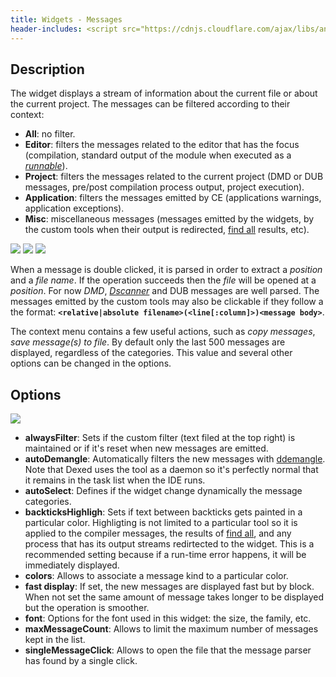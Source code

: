 ```yaml
---
title: Widgets - Messages
header-includes: <script src="https://cdnjs.cloudflare.com/ajax/libs/anchor-js/4.2.2/anchor.min.js"></script>
---
```

## Description

The widget displays a stream of information about the current file or about the current project.
The messages can be filtered according to their context:

- __All__: no filter.
- __Editor__: filters the messages related to the editor that has the focus (compilation, standard output of the module when executed as a [_runnable_](features_runnables.html)).
- __Project__: filters the messages related to the current project (DMD or DUB messages, pre/post compilation process output, project execution).
- __Application__: filters the messages emitted by CE (applications warnings, application exceptions).
- __Misc__: miscellaneous messages (messages emitted by the widgets, by the custom tools when their output is redirected, [find all](widgets_search.html) results, etc). 

![](img/messages1.png)
![](img/messages2.png)
![](img/messages3.png)

When a message is double clicked, it is parsed in order to extract a *position* and a *file name*.
If the operation succeeds then the *file* will be opened at a *position*.
For now *DMD*, [*Dscanner*](https://www.github.com/dlang-community/D-Scanner) and DUB messages are well parsed.
The messages emitted by the custom tools may also be clickable if they follow a the format: **`<relative|absolute filename>(<line[:column]>)<message body>`**.

The context menu contains a few useful actions, such as *copy messages*, *save message(s) to file*.
By default only the last 500 messages are displayed, regardless of the categories. 
This value and several other options can be changed in the options.

## Options

![](img/options_messages.png)

- **alwaysFilter**: Sets if the custom filter (text filed at the top right) is maintained or if it's reset when new messages are emitted.
- **autoDemangle**: Automatically filters the new messages with [ddemangle](https://github.com/dlang/tools#d-tools). Note that Dexed uses the tool as a daemon so it's perfectly normal that it remains in the task list when the IDE runs.
- **autoSelect**: Defines if the widget change dynamically the message categories.
- **backticksHighligh**: Sets if text between backticks gets painted in a particular color. Highligting is not limited to a particular tool so it is applied to the compiler messages, the results of [find all](widgets_search.html), and any process that has its output streams redirtected to the widget.
This is a recommended setting because if a run-time error happens, it will be immediately displayed.
- **colors**: Allows to associate a message kind to a particular color.
- **fast display**: If set, the new messages are displayed fast but by block. When not set the same amount of message takes longer to be displayed but the operation is smoother.
- **font**: Options for the font used in this widget: the size, the family, etc.
- **maxMessageCount**: Allows to limit the maximum number of messages kept in the list.
- **singleMessageClick**: Allows to open the file that the message parser has found by a single click.

<script>anchors.add();</script>
